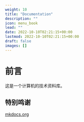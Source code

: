 ```yaml
---
weight: 10
title: "Documentation"
description: ""
icon: menu_book
lead: ""
date: 2022-10-10T02:21:15+00:00
lastmod: 2022-10-10T02:21:15+00:00
draft: false
images: []
---
```


# 前言

这是一个计算机的技术资料库。

## 特别鸣谢

[mkdocs.org](https://www.mkdocs.org)
